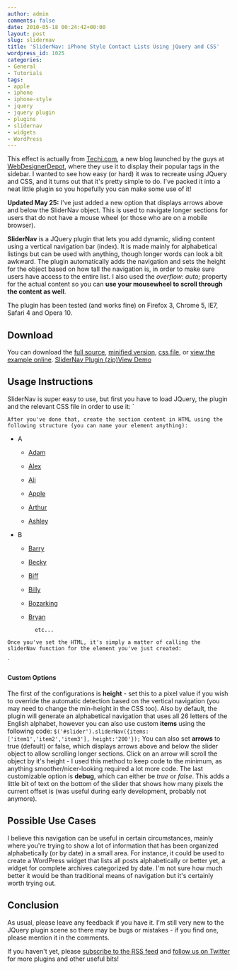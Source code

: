```yaml
---
author: admin
comments: false
date: 2010-05-18 00:24:42+00:00
layout: post
slug: slidernav
title: 'SliderNav: iPhone Style Contact Lists Using jQuery and CSS'
wordpress_id: 1025
categories:
- General
- Tutorials
tags:
- apple
- iphone
- iphone-style
- jquery
- jquery plugin
- plugins
- slidernav
- widgets
- WordPress
---
```


This effect is actually from [Techi.com](http://techi.com/), a new blog launched by the guys at [WebDesignerDepot](http://webdesignerdepot.com/), where they use it to display their popular tags in the sidebar.  I wanted to see how easy (or hard) it was to recreate using JQuery and CSS, and it turns out that it's pretty simple to do.  I've packed it into a neat little plugin so you hopefully you can make some use of it!<!-- more -->


**Updated May 25:** I've just added a new option that displays arrows above and below the SliderNav object.  This is used to navigate longer sections for users that do not have a mouse wheel (or those who are on a mobile browser).





**SliderNav** is a JQuery plugin that lets you add dynamic, sliding content using a vertical navigation bar (index).  It is made mainly for alphabetical listings but can be used with anything, though longer words can look a bit awkward.  The plugin automatically adds the navigation and sets the height for the object based on how tall the navigation is, in order to make sure users have access to the entire list.  I also used the _overflow: auto;_ property for the actual content so you can **use your mousewheel to scroll through the content as well**.

The plugin has been tested (and works fine) on Firefox 3, Chrome 5, IE7, Safari 4 and Opera 10.



## Download


You can download the [full source](http://devgrow.com/slidernav-jquery-plugin/slidernav.js), [minified version](http://devgrow.com/slidernav-jquery-plugin/slidernav-min.js), [css file](http://devgrow.com/slidernav-jquery-plugin/slidernav.css), or [view the example online](http://devgrow.com/slidernav-jquery-plugin).
[SliderNav Plugin (zip)](http://devgrow.com/slidernav-jquery-plugin/slidernav.zip)[View Demo](http://devgrow.com/slidernav-jquery-plugin)



## Usage Instructions


SliderNav is super easy to use, but first you have to load JQuery, the plugin and the relevant CSS file in order to use it:
`



`
After you've done that, create the section content in HTML using the following structure (you can name your element anything):
`



    


        


            
  * A
                
                    
    * [Adam](/)

                    
    * [Alex](/)

                    
    * [Ali](/)

                    
    * [Apple](/)

                    
    * [Arthur](/)

                    
    * [Ashley](/)

                
            

            
  * B
                
                    
    * [Barry](/)

                    
    * [Becky](/)

                    
    * [Biff](/)

                    
    * [Billy](/)

                    
    * [Bozarking](/)

                    
    * [Bryan](/)

                
            

            etc...
        
    





`
Once you've set the HTML, it's simply a matter of calling the sliderNav function for the element you've just created:
`

`



#### Custom Options


The first of the configurations is **height** - set this to a pixel value if you wish to override the automatic detection based on the vertical navigation (you may need to change the min-height in the CSS too).  Also by default, the plugin will generate an alphabetical navigation that uses all 26 letters of the English alphabet, however you can also use custom **items** using the following code:
`
    $('#slider').sliderNav({items:['item1','item2','item3'], height:'200'});
`
You can also set **arrows** to true (default) or false, which displays arrows above and below the slider object to allow scrolling longer sections.  Click on an arrow will scroll the object by it's height - I used this method to keep code to the minimum, as anything smoother/nicer-looking required a lot more code.  The last customizable option is **debug**, which can either be _true_ or _false_.  This adds a little bit of text on the bottom of the slider that shows how many pixels the current offset is (was useful during early development, probably not anymore).



## Possible Use Cases


I believe this navigation can be useful in certain circumstances, mainly where you're trying to show a lot of information that has been organized alphabetically (or by date) in a small area.  For instance, it could be used to create a WordPress widget that lists all posts alphabetically or better yet, a widget for complete archives categorized by date.  I'm not sure how much better it would be than traditional means of navigation but it's certainly worth trying out.



## Conclusion


As usual, please leave any feedback if you have it.  I'm still very new to the JQuery plugin scene so there may be bugs or mistakes - if you find one, please mention it in the comments.

If you haven't yet, please [subscribe to the RSS feed](http://feeds.feedburner.com/devgrow) and [follow us on Twitter](http://twitter.com/devgrowblog) for more plugins and other useful bits!
